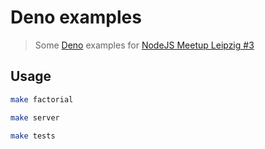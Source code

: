 # Deno examples

> Some [Deno](https://deno.land/) examples for [NodeJS Meetup Leipzig #3](https://www.meetup.com/NodeJS-Meetup-Leipzig/events/259606521/)

## Usage

```sh
make factorial

make server

make tests
```
